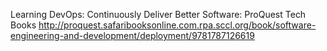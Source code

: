 
Learning DevOps: Continuously Deliver Better Software: ProQuest Tech Books
 http://proquest.safaribooksonline.com.rpa.sccl.org/book/software-engineering-and-development/deployment/9781787126619
